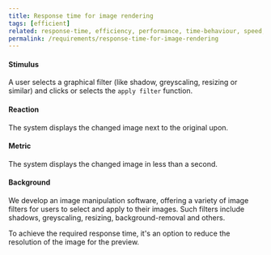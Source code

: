 ```yaml
---
title: Response time for image rendering
tags: [efficient]
related: response-time, efficiency, performance, time-behaviour, speed, responsiveness
permalink: /requirements/response-time-for-image-rendering
---
```


<div class="quality-requirement" markdown="1">

#### Stimulus

A user selects a graphical filter (like shadow, greyscaling, resizing or similar) and clicks or selects the `apply filter` function. 

#### Reaction

The system displays the changed image next to the original upon.

#### Metric

The system displays the changed image in less than a second.

#### Background

We develop an image manipulation software, offering a variety of image filters for users to select and apply to their images. Such filters include shadows, greyscaling, resizing, background-removal and others.

To achieve the required response time, it's an option to reduce the resolution of the image for the preview.
</div><br>


